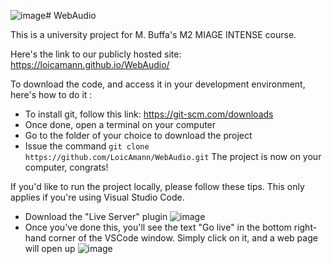 ![image](https://github.com/LoicAmann/WebAudio/assets/70748202/c5b5d773-6c18-4e88-8850-f52dd683398b)# WebAudio

This is a university project for M. Buffa's M2 MIAGE INTENSE course.

Here's the link to our publicly hosted site:
https://loicamann.github.io/WebAudio/

To download the code, and access it in your development environment, here's how to do it :
- To install git, follow this link: https://git-scm.com/downloads
- Once done, open a terminal on your computer
- Go to the folder of your choice to download the project
- Issue the command `git clone https://github.com/LoicAmann/WebAudio.git`
The project is now on your computer, congrats!

If you'd like to run the project locally, please follow these tips. This only applies if you're using Visual Studio Code.
- Download the "Live Server" plugin
![image](https://github.com/LoicAmann/WebAudio/assets/70748202/4eaeb22a-8880-4a8c-8622-4a7f0fd18740)
- Once you've done this, you'll see the text "Go live" in the bottom right-hand corner of the VSCode window. Simply click on it, and a web page will open up
![image](https://github.com/LoicAmann/WebAudio/assets/70748202/64fd3a44-684f-4fb9-a76b-0208f7860292)
